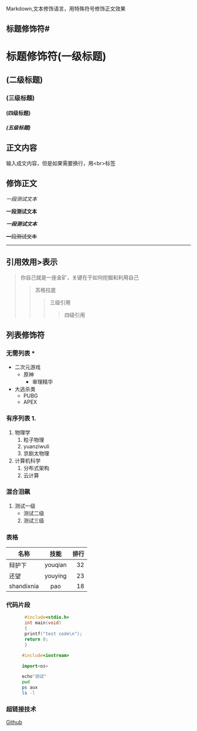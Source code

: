 Markdown,文本修饰语言，用特殊符号修饰正文效果<br>
## 标题修饰符\#

# 标题修饰符(一级标题)
## (二级标题)
### (三级标题)
#### (四级标题)
##### (五级标题)

## 正文内容

   输入成文内容，但是如果需要换行，用\<br\>标签

## 修饰正文
   
*一段测试文本*

**一段测试文本**

***一段测试文本***

~~一段测试文本~~

---

## 引用效用\>表示
> 你自己就是一座金矿，关键在于如何挖掘和利用自己
>> 苏格拉底
>>> 三级引用
>>>> 四级引用

## 列表修饰符
### 无需列表 \*
* 二次元游戏
  * 原神
    * 审理精华
* 大逃杀类
  * PUBG
  * APEX

### 有序列表 1.
1. 物理学
   1. 粒子物理
   2. yuanziwuli
   3. 京剧太物理
2. 计算机科学
   1. 分布式架构
   2. 云计算
### 混合泪飙
1. 测试一级
   * 测试二级
   2. 测试三级

### 表格
名称|技能|排行
--|:--:|--:
辩护下|youqian|32
还望|youying|23
shandixnia|pao|18

### 代码片段

```c
       #include<stdio.h>
       int main(void)
       {
       printf("test code\n");
       return 0;
       }

```
```cpp
      #include<iostream>
```
```python
      import<os>
```
```bash
      echo"测试"
      pwd
      ps aux
      ls -l
```

### 超链接技术

[Github](https://github.com/dashboard "点击访问")


